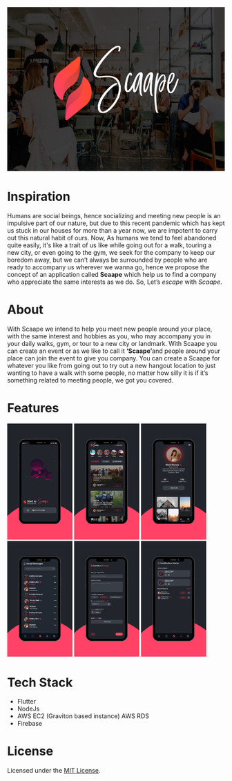 <img src="ReadmeImages/Untitled design.png" raw="true" height="380px" width="100%">

<h1>Inspiration</h1>
<p>Humans are social beings, hence socializing and meeting new people is an impulsive part of our nature, but due to this recent pandemic which has kept us stuck in our houses for more than a year now, we are impotent to carry out this natural habit of ours. Now, As humans we tend to feel abandoned quite easily, it's like a trait of us like while going out for a walk, touring a new city, or even going to the gym, we seek for the company to keep our boredom away, but we can’t always be surrounded by people who are ready to accompany us wherever we wanna go, hence we propose the concept of an application called <b>Scaape</b> which help us to find a company who appreciate the same interests as we do. So, Let’s <i>escape</i> with <i>Scaape</i>.
</p>

<h1>About</h2>
<p> With Scaape we intend to help you meet new people around your place, with the same interest and hobbies as you,  who may accompany you in your daily walks, gym, or tour to a new city or landmark. With Scaape you can create an event or as we like to call it <b>‘Scaape’</b>and people around your place can join the event to give you company. You can create a Scaape for whatever you like from going out to try out a new hangout location to just wanting to have a walk with some people, no matter how silly it is if it’s something related to meeting people, we got you covered.
</p>

<h1>Features</h2>

<div>
  <img src="ReadmeImages/scaape-app-icon (1).png"  width="30%">
  <img src="ReadmeImages/scaape-app-icon (4).png"  width="30%">
  <img src="ReadmeImages/scaape-app-icon (3).png"  width="30%">
</div>

<div>
  <img src="ReadmeImages/scaape-app-icon (6).png"  width="30%">
  <img src="ReadmeImages/scaape-app-icon (2).png"  width="30%">
  <img src="ReadmeImages/scaape-app-icon (5).png"  width="30%">
</div>
<h1>Tech Stack</h1>
<ul>
  <li>Flutter</li>
  <li>NodeJs</li>
  <li>AWS EC2 (Graviton based instance) AWS RDS</li>
  <li>Firebase</li>
</ul>

<h1>License</h1>
Licensed under the <a href="https://github.com/Scaape/Scaape-flutter-FE/blob/readme/LICENSE">MIT License</a>.
